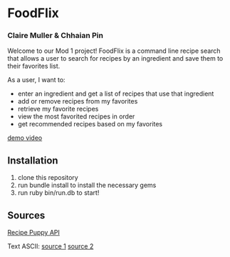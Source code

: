 # FoodFlix

### Claire Muller & Chhaian Pin

Welcome to our Mod 1 project! FoodFlix is a command line recipe search that allows a user to search for recipes by an ingredient and save them to their favorites list.

As a user, I want to:
* enter an ingredient and get a list of recipes that use that ingredient
* add or remove recipes from my favorites
* retrieve my favorite recipes
* view the most favorited recipes in order
* get recommended recipes based on my favorites

[demo video](https://youtu.be/0zIy9uyAkzM)

## Installation
1. clone this repository
2. run bundle install to install the necessary gems
3. run ruby bin/run.db to start!

## Sources

[Recipe Puppy API](http://www.recipepuppy.com/api/)

Text ASCII:
[source 1](http://patorjk.com/software/taag/#p=display&f=Graffiti&t=Type%20Something%20)
[source 2](https://www.asciiart.eu/)
